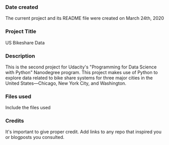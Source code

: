 ### Date created

The current project and its README file were created on March 24th, 2020

### Project Title
US Bikeshare Data

### Description
This is the second project for Udacity's "Programming for Data Science with Python" Nanodegree program. This project makes use of Python to explore data related to bike share systems for three major cities in the United States—Chicago, New York City, and Washington.

### Files used
Include the files used

### Credits
It's important to give proper credit. Add links to any repo that inspired you or blogposts you consulted.

